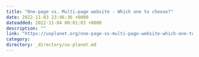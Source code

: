 ```yaml
---
title: "One-page vs. Multi-page website - Which one to choose?"
date: 2022-11-03 23:46:36 +0000
dateadded: 2022-11-04 00:01:03 +0000
description: ""
link: "https://uxplanet.org/one-page-vs-multi-page-website-which-one-to-choose-97a1443a2a56?source=rss----819cc2aaeee0---4"
category:
directory: _directory/ux-planet.md
---
```


